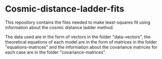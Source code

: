 # Cosmic-distance-ladder-fits
This repository contains the files needed to make least-squares fit using information about the cosmic distance ladder method.

The data used are in the form of vectors in the folder "data-vectors", the theoretical equations of each model are in the form of matrices in the folder "equations-matrices" and the information about the covariance matrices for each case are in the folder "covariance-matrices". 
